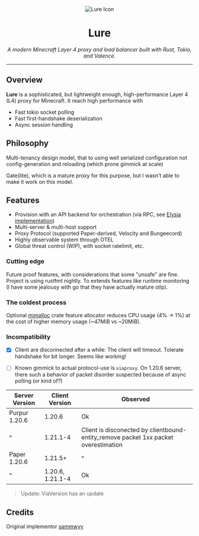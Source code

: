 <p align="center">
  <img src="https://github.com/sammwyy/Lure/raw/main/assets/icon@64.png" alt="Lure Icon"/>
</p>

<h1 align="center">Lure</h1>
<p align="center"><em>A modern Minecraft Layer 4 proxy and load balancer built with Rust, Tokio, and Valence.</em></p>

---

## Overview

**Lure** is a sophisticated, but lightweight enough, high-performance Layer 4 (L4) proxy for Minecraft.
It reach high performance with

- Fast tokio socket polling
- Fast first-handshake deserialization
- Async session handling

## Philosophy

Multi-tenancy design model, that to using well serialized configuration not config-generation and reloading
(which prone gimmick at scale)

Gate(lite), which is a mature proxy for this purpose, but I wasn't able to make it work on this model.

## Features

- Provision with an API backend for orchestration (via RPC, see [Elysia implementation](https://github.com/hUwUtao/Lucky))
- Multi-server & multi-host support
- Proxy Protocol (supported Paper-derived, Velocity and Bungeecord)
- Highly observable system through OTEL
- Global threat control (WIP), with socket ratelimit, etc.

### Cutting edge

Future proof features, with considerations that some "unsafe" are fine. Project is using rustfmt nightly.
To extends features like runtime monitoring \(I have some jealousy with go that they have actually mature otlp).

### The coldest process

Optional [mimalloc](https://github.com/microsoft/mimalloc) crate feature allocator reduces CPU usage (4% → 1%) at the
cost of higher memory usage (~47MiB vs ~20MiB).

### Incompatibility

- [x] Client are disconnected after a while: The client will timeout. Tolerate handshake for bit longer. Seems like working!

- [ ] Known gimmick to actual protocol-use is `viaproxy`. On 1.20.6 server, there such a behavior of packet disorder 
suspected because of async polling (or kind of?)

| Server Version | Client Version   | Observed                                                                            |
|----------------|------------------|-------------------------------------------------------------------------------------|
| Purpur 1.20.6  | 1.20.6           | Ok                                                                                  |
| ^              | 1.21.1-4         | Client is disconected by clientbound-entity_remove packet 1xx packet overestimation |
| Paper 1.20.6   | 1.21.5+          | ^                                                                                   |   
| ^              | 1.20.6, 1.21.1-4 | Ok                                                                                  |

> Update: ViaVersion has an update

## Credits

Original implementor [sammwyy](https://github.com/sammwyy)
